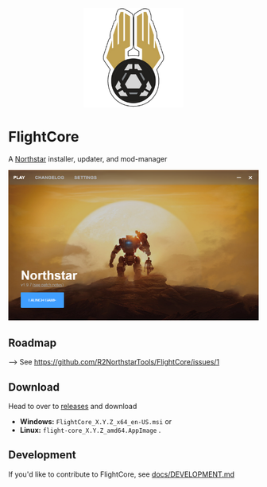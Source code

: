 <p align="center">
	<img src="docs/assets/Square310x310Logo.png" width="200px"><br>
</p>

# FlightCore

A [Northstar](https://northstar.tf/) installer, updater, and mod-manager

![FlightCore screenshot](docs/assets/main-window-screenshot.png)

## Roadmap

--> See https://github.com/R2NorthstarTools/FlightCore/issues/1

## Download

Head to over to [releases](https://github.com/R2NorthstarTools/FlightCore/releases) and download
- **Windows:** `FlightCore_X.Y.Z_x64_en-US.msi`
or
- **Linux:** `flight-core_X.Y.Z_amd64.AppImage` .

## Development

If you'd like to contribute to FlightCore, see [docs/DEVELOPMENT.md](docs/DEVELOPMENT.md)
